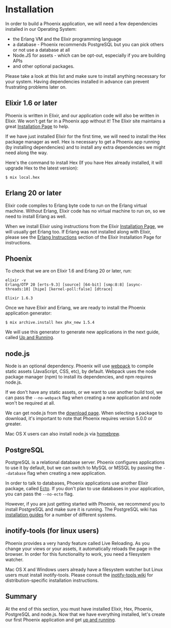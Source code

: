 # Installation

In order to build a Phoenix application, we will need a few dependencies installed in our Operating System:

  * the Erlang VM and the Elixir programming language
  * a database - Phoenix recommends PostgreSQL but you can pick others or not use a database at all
  * Node.JS for assets - which can be opt-out, especially if you are building APIs
  * and other optional packages.

Please take a look at this list and make sure to install anything necessary for your system. Having dependencies installed in advance can prevent frustrating problems later on.

## Elixir 1.6 or later

Phoenix is written in Elixir, and our application code will also be written in Elixir. We won't get far in a Phoenix app without it! The Elixir site maintains a great [Installation Page](https://elixir-lang.org/install.html) to help.

If we have just installed Elixir for the first time, we will need to install the Hex package manager as well. Hex is necessary to get a Phoenix app running (by installing dependencies) and to install any extra dependencies we might need along the way.

Here's the command to install Hex (If you have Hex already installed, it will upgrade Hex to the latest version):

```console
$ mix local.hex
```

## Erlang 20 or later

Elixir code compiles to Erlang byte code to run on the Erlang virtual machine. Without Erlang, Elixir code has no virtual machine to run on, so we need to install Erlang as well.

When we install Elixir using instructions from the Elixir [Installation Page](https://elixir-lang.org/install.html),  we will usually get Erlang too. If Erlang was not installed along with Elixir, please see the [Erlang Instructions](https://elixir-lang.org/install.html#installing-erlang) section of the Elixir Installation Page for instructions.

## Phoenix

To check that we are on Elixir 1.6 and Erlang 20 or later, run:

```console
elixir -v
Erlang/OTP 20 [erts-9.3] [source] [64-bit] [smp:8:8] [async-threads:10] [hipe] [kernel-poll:false] [dtrace]

Elixir 1.6.3
```

Once we have Elixir and Erlang, we are ready to install the Phoenix application generator:

```console
$ mix archive.install hex phx_new 1.5.4
```

We will use this generator to generate new applications in the next guide, called [Up and Running](up_and_running.html).

## node.js

Node is an optional dependency. Phoenix will use [webpack](https://webpack.js.org/) to compile static assets (JavaScript, CSS, etc), by default. Webpack uses the node package manager (npm) to install its dependencies, and npm requires node.js.

If we don't have any static assets, or we want to use another build tool, we can pass the `--no-webpack` flag when creating a new application and node won't be required at all.

We can get node.js from the [download page](https://nodejs.org/en/download/). When selecting a package to download, it's important to note that Phoenix requires version 5.0.0 or greater.

Mac OS X users can also install node.js via [homebrew](https://brew.sh/).

## PostgreSQL

PostgreSQL is a relational database server. Phoenix configures applications to use it by default, but we can switch to MySQL or MSSQL by passing the `--database` flag when creating a new application.

In order to talk to databases, Phoenix applications use another Elixir package, called [Ecto](https://github.com/elixir-ecto/ecto). If you don't plan to use databases in your application, you can pass the `--no-ecto` flag.

However, if you are just getting started with Phoenix, we recommend you to install PostgreSQL and make sure it is running. The PostgreSQL wiki has [installation guides](https://wiki.postgresql.org/wiki/Detailed_installation_guides) for a number of different systems.

## inotify-tools (for linux users)

Phoenix provides a very handy feature called Live Reloading. As you change your views or your assets, it automatically reloads the page in the browser. In order for this functionality to work, you need a filesystem watcher.

Mac OS X and Windows users already have a filesystem watcher but Linux users must install inotify-tools. Please consult the [inotify-tools wiki](https://github.com/rvoicilas/inotify-tools/wiki) for distribution-specific installation instructions.

## Summary

At the end of this section, you must have installed Elixir, Hex, Phoenix, PostgreSQL and node.js. Now that we have everything installed, let's create our first Phoenix application and get [up and running](up_and_running.html).
